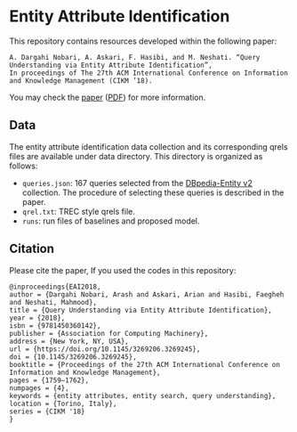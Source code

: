 # Entity Attribute Identification
This repository contains resources developed within the following paper:

    A. Dargahi Nobari, A. Askari, F. Hasibi, and M. Neshati. “Query Understanding via Entity Attribute Identification”,
	In proceedings of The 27th ACM International Conference on Information and Knowledge Management (CIKM ’18).
	
You may check the [paper](https://dl.acm.org/doi/10.1145/3269206.3269245) ([PDF](http://arashdargahi.com/wp-content/uploads/entity_attr.pdf)) for more information.


## Data
The entity attribute identification data collection and its corresponding qrels files are available under data directory. This directory is organized as follows:

- `queries.json`: 167 queries selected from the [DBpedia-Entity v2](http://tiny.cc/dbpedia-entity) collection. The procedure of selecting these queries is described in the paper.
- `qrel.txt`: TREC style qrels file.
- `runs`: run files of baselines and proposed model.

## Citation

Please cite the paper, If you used the codes in this repository:
```
@inproceedings{EAI2018,
author = {Dargahi Nobari, Arash and Askari, Arian and Hasibi, Faegheh and Neshati, Mahmood},
title = {Query Understanding via Entity Attribute Identification},
year = {2018},
isbn = {9781450360142},
publisher = {Association for Computing Machinery},
address = {New York, NY, USA},
url = {https://doi.org/10.1145/3269206.3269245},
doi = {10.1145/3269206.3269245},
booktitle = {Proceedings of the 27th ACM International Conference on Information and Knowledge Management},
pages = {1759–1762},
numpages = {4},
keywords = {entity attributes, entity search, query understanding},
location = {Torino, Italy},
series = {CIKM '18}
}
```

